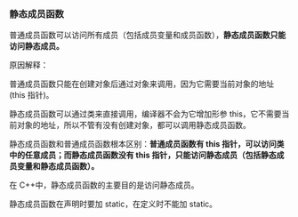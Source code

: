 ### 静态成员函数

普通成员函数可以访问所有成员（包括成员变量和成员函数），**静态成员函数只能访问静态成员。**

原因解释：

普通成员函数只能在创建对象后通过对象来调用，因为它需要当前对象的地址(this 指针)。

静态成员函数可以通过类来直接调用，编译器不会为它增加形参 this，它不需要当前对象的地址，所以不管有没有创建对象，都可以调用静态成员函数。

静态成员函数和普通成员函数根本区别：**普通成员函数有 this 指针，可以访问类中的任意成员；而静态成员函数没有 this 指针，只能访问静态成员（包括静态成员变量和静态成员函数）。**

在 C++中，静态成员函数的主要目的是访问静态成员。

静态成员函数在声明时要加 static，在定义时不能加 static。
